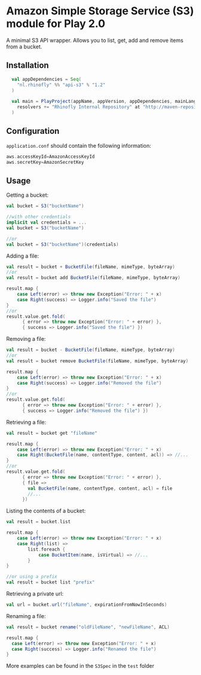 Amazon Simple Storage Service (S3) module for Play 2.0
=====================================================

A minimal S3 API wrapper. Allows you to list, get, add and remove items from a bucket.


Installation
------------

``` scala
  val appDependencies = Seq(
    "nl.rhinofly" %% "api-s3" % "1.2"
  )
  
  val main = PlayProject(appName, appVersion, appDependencies, mainLang = SCALA).settings(
    resolvers += "Rhinofly Internal Repository" at "http://maven-repository.rhinofly.net:8081/artifactory/libs-release-local"
  )
```

Configuration
-------------

`application.conf` should contain the following information:

``` scala
aws.accessKeyId=AmazonAccessKeyId
aws.secretKey=AmazonSecretKey
```

Usage
-----

Getting a bucket:

``` scala
val bucket = S3("bucketName")

//with other credentials
implicit val credentials = ...
val bucket = S3("bucketName")

//or
val bucket = S3("bucketName")(credentials)
```

Adding a file:

``` scala
val result = bucket + BucketFile(fileName, mimeType, byteArray)
//or
val result = bucket add BucketFile(fileName, mimeType, byteArray)

result.map { 
	case Left(error) => throw new Exception("Error: " + x)
	case Right(success) => Logger.info("Saved the file")
}
//or
result.value.get.fold(
      { error => throw new Exception("Error: " + error) },
      { success => Logger.info("Saved the file") })
```      

Removing a file:

``` scala
val result = bucket - BucketFile(fileName, mimeType, byteArray)
//or
val result = bucket remove BucketFile(fileName, mimeType, byteArray)

result.map { 
	case Left(error) => throw new Exception("Error: " + x)
	case Right(success) => Logger.info("Removed the file")
}
//or
result.value.get.fold(
      { error => throw new Exception("Error: " + error) },
      { success => Logger.info("Removed the file") })
``` 

Retrieving a file:

``` scala
val result = bucket get "fileName"

result.map { 
	case Left(error) => throw new Exception("Error: " + x)
	case Right(BucketFile(name, contentType, content, acl)) => //...
}
//or
result.value.get.fold(
      { error => throw new Exception("Error: " + error) },
      { file => 
      	val BucketFile(name, contentType, content, acl) = file
      	//...
      })
``` 

Listing the contents of a bucket:

``` scala
val result = bucket.list

result.map {
	case Left(error) => throw new Exception("Error: " + x)
	case Right(list) => 
		list.foreach {
	   		case BucketItem(name, isVirtual) => //...
		}
}

//or using a prefix
val result = bucket list "prefix"
```

Retrieving a private url:

``` scala
val url = bucket.url("fileName", expirationFromNowInSeconds)
```

Renaming a file:

``` scala
val result = bucket rename("oldFileName", "newFileName", ACL)

result.map { 
  case Left(error) => throw new Exception("Error: " + x)
  case Right(success) => Logger.info("Renamed the file")
}
```

More examples can be found in the `S3Spec` in the `test` folder